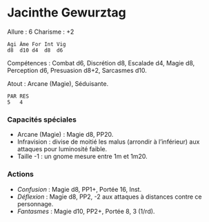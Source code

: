 # Jacinthe Gewurztag

Allure : 6
Charisme : +2

	Agi	Âme	For	Int	Vig
	d8	d10	d4	d8	d6

Compétences : Combat d6, Discrétion d8, Escalade d4, Magie d8, Perception d6, Presuasion d8+2, Sarcasmes d10.

Atout : Arcane (Magie), Séduisante.

	PAR	RES
	5	4

### Capacités spéciales
- Arcane (Magie) : Magie d8, PP20.
- Infravision : divise de moitié les malus (arrondir à l’inférieur) aux attaques pour luminosité faible.
- Taille -1 : un gnome mesure entre 1m et 1m20.

### Actions
- _Confusion_ : Magie d8, PP1+, Portée 16, Inst.
- _Déflexion_ : Magie d8, PP2, -2 aux attaques à distances contre ce personnage.
- _Fantasmes_ : Magie d10, PP2+, Portée 8, 3 (1/rd).
